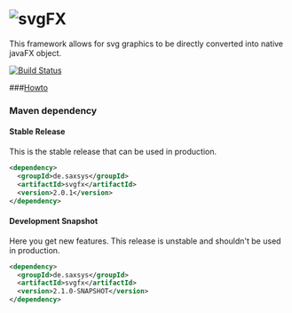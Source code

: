 # ![svgFX](http://xyanid.de/projects/java/svgfx/svgfx.png)
This framework allows for svg graphics to be directly converted into native javaFX object.

[![Build Status](https://ci.xyanid.de/app/rest/builds/buildType:SvgFX_Build/statusIcon)](https://ci.xyanid.de/viewType.html?buildTypeId=SvgFX_Build&guest=1)

###[Howto](../../wiki "Howto")

### Maven dependency

#### Stable Release

This is the stable release that can be used in production.

```xml
<dependency>
  <groupId>de.saxsys</groupId>
  <artifactId>svgfx</artifactId>
  <version>2.0.1</version>
</dependency>
```

#### Development Snapshot

Here you get new features. This release is unstable and shouldn't be used in production. 

```xml
<dependency>
  <groupId>de.saxsys</groupId>
  <artifactId>svgfx</artifactId>
  <version>2.1.0-SNAPSHOT</version>
</dependency>
```
